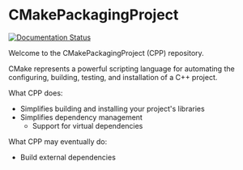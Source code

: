 CMakePackagingProject
=====================

[![Documentation Status](https://readthedocs.org/projects/cmakepackagingproject/badge/?version=latest)](https://cmakepackagingproject.readthedocs.io/en/latest/?badge=latest)

Welcome to the CMakePackagingProject (CPP) repository.

CMake represents a powerful scripting language for automating the configuring, 
building, testing, and installation of a C++ project.

What CPP does:
- Simplifies building and installing your project's libraries
- Simplifies dependency management
  - Support for virtual dependencies
   

What CPP may eventually do:
- Build external dependencies   

